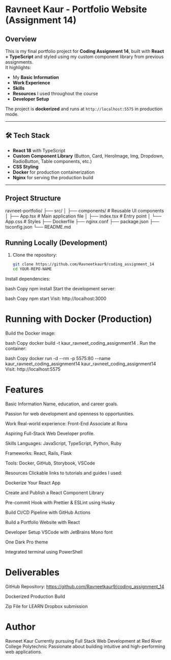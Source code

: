 # Ravneet Kaur - Portfolio Website (Assignment 14)

##  Overview
This is my final portfolio project for **Coding Assignment 14**, built with **React + TypeScript** and styled using my custom component library from previous assignments.  
It highlights:
- My **Basic Information**
- **Work Experience**
- **Skills**
- **Resources** I used throughout the course
- **Developer Setup**

The project is **dockerized** and runs at `http://localhost:5575` in production mode.

---

## 🛠 Tech Stack
- **React 18** with TypeScript
- **Custom Component Library** (Button, Card, HeroImage, Img, Dropdown, RadioButton, Table components, etc.)
- **CSS Styling**
- **Docker** for production containerization
- **Nginx** for serving the production build

---

##  Project Structure
ravneet-portfolio/
├── src/
│ ├── components/ # Reusable UI components
│ ├── App.tsx # Main application file
│ ├── index.tsx # Entry point
│ └── App.css # Styles
├── Dockerfile
├── nginx.conf
├── package.json
├── tsconfig.json
└── README.md

##  Running Locally (Development)
1. Clone the repository:
   ```bash
   git clone https://github.com/Ravneetkaur9/coding_assignment_14
   cd YOUR-REPO-NAME

Install dependencies:

bash
Copy
npm install
Start the development server:

bash
Copy
npm start
Visit:
http://localhost:3000

# Running with Docker (Production)
Build the Docker image:

bash
Copy
docker build -t kaur_ravneet_coding_assignment14 .
Run the container:

bash
Copy
docker run -d --rm -p 5575:80 --name kaur_ravneet_coding_assignment14 kaur_ravneet_coding_assignment14
Visit:
http://localhost:5575

# Features
Basic Information
Name, education, and career goals.

Passion for web development and openness to opportunities.

Work
Real-world experience: Front-End Associate at Rona

Aspiring Full-Stack Web Developer profile.

Skills
Languages: JavaScript, TypeScript, Python, Ruby

Frameworks: React, Rails, Flask

Tools: Docker, GitHub, Storybook, VSCode

Resources
Clickable links to tutorials and guides I used:

Dockerize Your React App

Create and Publish a React Component Library

Pre-commit Hook with Prettier & ESLint using Husky

Build CI/CD Pipeline with GitHub Actions

Build a Portfolio Website with React

Developer Setup
VSCode with JetBrains Mono font

One Dark Pro theme

Integrated terminal using PowerShell

# Deliverables
GitHub Repository: https://github.com/Ravneetkaur9/coding_assignment_14

Dockerized Production Build

Zip File for LEARN Dropbox submission

# Author
Ravneet Kaur
Currently pursuing Full Stack Web Development at Red River College Polytechnic
Passionate about building intuitive and high-performing web applications.


